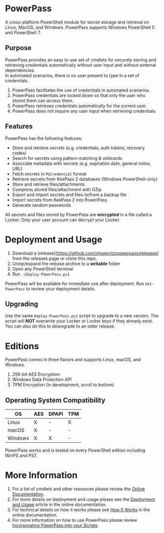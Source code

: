 # PowerPass
A cross-platform PowerShell module for secret storage and retrieval on Linux, MacOS, and Windows.
PowerPass supports Windows PowerShell 5 and PowerShell 7.

## Purpose
PowerPass provides an easy to use set of cmdlets for securely storing and retrieving credentials automatically without user input and without external dependencies.  
In automated scenarios, there is no user present to type in a set of credentials.

1. PowerPass facilitates the use of credentials in automated scenarios.
2. PowerPass credentials are locked down so that only the user who stored them can access them.
3. PowerPass retrieves credentials automatically for the current user.
4. PowerPass does not require any user input when retrieving credentials.

## Features
PowerPass has the following features:

* Store and retrieve secrets (e.g. credentials, auth tokens, recovery codes)
* Search for secrets using pattern matching & wildcards
* Associate metadata with secrets (e.g. expiration date, general notes, URL)
* Fetch secrets in `PSCredential` format
* Retrieve secrets from KeePass 2 databases (Windows PowerShell-only)
* Store and retrieve files/attachments
* Compress stored files/attachment with GZip
* Export and import secrets and files to/from a backup file
* Import secrets from KeePass 2 into PowerPass
* Generate random passwords

All secrets and files stored by PowerPass are **encrypted** in a file called a Locker.
Only your user account can decrypt your Locker.

# Deployment and Usage
1. Download a (release)[https://github.com/chopinrlz/powerpass/releases] from the releases page or clone this repo.
2. Unzip/expand the release archive to a **writable** folder
3. Open any PowerShell terminal
4. Run `.\Deploy-PowerPass.ps1`

PowerPass will be available for immediate use after deployment.
Run `Get-PowerPass` to review your deployment details.

## Upgrading
Use the same `Deploy-PowerPass.ps1` script to upgrade to a new version.
The script will **NOT** overwrite your Locker or Locker keys if they already exist.
You can also do this to downgrade to an older release.

# Editions
PowerPass comes in three flavors and supports Linux, macOS, and Windows.
1. 256-bit AES Encryption
2. Windows Data Protection API
3. TPM Encryption (in development, scroll to bottom)

## Operating System Compatibility
| OS | AES | DPAPI | TPM |
| - | - | - | - |
| Linux | X | - | X |
| macOS | X | - | - |
| Windows | X | X | - |

PowerPass works and is tested on every PowerShell edition including WinPS and PS7.

# More Information
1. For a list of cmdlets and other resources please reivew the [Online Documentation](https://chopinrlz.github.io/powerpass).
2. For more details on deployment and usage please see the [Deployment and Usage](https://chopinrlz.github.io/powerpass/deployment) article in the online documentation.
3. For technical details on how it works please see [How It Works](https://chopinrlz.github.io/powerpass/readme-cont) in the online documentation.
4. For more information on how to use PowerPass please review [Incorporating PowerPass into your Scripts](https://chopinrlz.github.io/powerpass/usage).